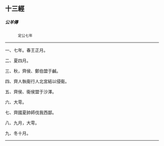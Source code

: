 

## 十三經

##### 公羊傳
　　　`定公七年`

* * *

一、七年。春王正月。

二、夏四月。

三、秋，齊侯、鄭伯盟于鹹。

四、齊人執衞行人北宮結以侵衞。

五、齊侯、衞侯盟于沙澤。

六、大雩。

七、齊國夏帥師伐我西鄙。

八、九月，大雩。

九、冬十月。

* * *

